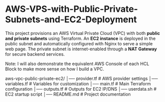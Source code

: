 # AWS-VPS-with-Public-Private-Subnets-and-EC2-Deployment
This project provisions an AWS Virtual Private Cloud (VPC) with both **public and private subnets** using Terraform. An **EC2 instance** is deployed in the public subnet and automatically configured with Nginx to serve a simple web page. The private subnet is internet-enabled through a **NAT Gateway** for secure backend services.

Note:
I will also demonstrate the equivalent AWS Console of each HCL Block to make more sense on how I build a VPC.

aws-vpc-public-private-ec2/
│── provider.tf         # AWS provider settings
│── variables.tf        # Variables for customization
│── main.tf             # Main Terraform configuration
│── outputs.tf          # Outputs for EC2 IP/DNS
│── userdata.sh         # EC2 startup script
│── README.md           # Project documentation

